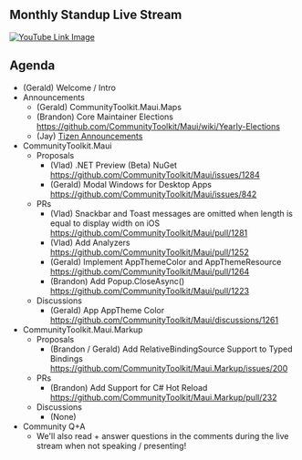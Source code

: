 ## Monthly Standup Live Stream

[![YouTube Link Image](https://github.com/CommunityToolkit/Maui/assets/13558917/ea92116e-82a1-44d7-aae4-db42f57347f0)](https://www.youtube.com/watch?v=fk-ulpaKKtU)


## Agenda

- (Gerald) Welcome / Intro
- Announcements
  - (Gerald) CommunityToolkit.Maui.Maps
  - (Brandon) Core Maintainer Elections https://github.com/CommunityToolkit/Maui/wiki/Yearly-Elections
  - (Jay) [Tizen Announcements](https://github.com/JoonghyunCho/CommunityToolkit.Maui/wiki/5-Mins-of-Tizen,-July-2023-Standup)
- CommunityToolkit.Maui
  - Proposals
    - (Vlad) .NET Preview (Beta) NuGet https://github.com/CommunityToolkit/Maui/issues/1284
    - (Gerald) Modal Windows for Desktop Apps https://github.com/CommunityToolkit/Maui/issues/842
  - PRs
    - (Vlad) Snackbar and Toast messages are omitted when length is equal to display width on iOS https://github.com/CommunityToolkit/Maui/pull/1281
    - (Vlad) Add Analyzers https://github.com/CommunityToolkit/Maui/pull/1252
    - (Gerald) Implement AppThemeColor and AppThemeResource https://github.com/CommunityToolkit/Maui/pull/1264
    - (Brandon) Add Popup.CloseAsync() https://github.com/CommunityToolkit/Maui/pull/1223
  - Discussions
    - (Gerald) App AppTheme Color https://github.com/CommunityToolkit/Maui/discussions/1261
- CommunityToolkit.Maui.Markup
  - Proposals
    - (Brandon / Gerald) Add RelativeBindingSource Support to Typed Bindings https://github.com/CommunityToolkit/Maui.Markup/issues/200
  - PRs
    - (Brandon) Add Support for C# Hot Reload https://github.com/CommunityToolkit/Maui.Markup/pull/232
  - Discussions
    - (None)
- Community Q+A
  - We'll also read + answer questions in the comments during the live stream when not speaking / presenting!
